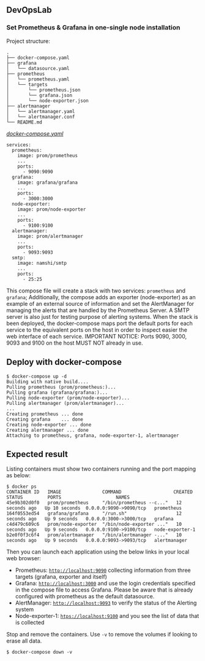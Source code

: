 ## DevOpsLab
### Set Prometheus & Grafana in one-single node installation

Project structure:
```
.
├── docker-compose.yaml
├── grafana
│   └── datasource.yaml
├── prometheus
│   └── prometheus.yaml
│   └── targets
│       └── prometheus.json
│       └── grafana.json
│       └── node-exporter.json
├── alertmanager
│   └── alertmanager.yaml
│   └── alertmanager.conf
└── README.md
```

[_docker-compose.yaml_](docker-compose.yaml)
```
services:
  prometheus:
    image: prom/prometheus
    ...
    ports:
      - 9090:9090
  grafana:
    image: grafana/grafana
    ...
    ports:
      - 3000:3000
  node-exporter:
    image: prom/node-exporter
    ...
    ports:
      - 9100:9100
  alertmanager:
    image: prom/alertmanager
    ...
    ports:
      - 9093:9093
  smtp:
    image: namshi/smtp
    ...
    ports:
      - 25:25
```
This compose file will create a stack with two services: `prometheus` and `grafana`; 
Additionally, the compose adds an exporter (node-exporter) as an example of an external source of information
and set the AlertManager for managing the alerts that are handled by the Prometheus Server.
A SMTP server is also just for testing purpose of alerting systems.
When the stack is been deployed, the docker-compose maps port the default ports for each service 
to the equivalent ports on the host in order to inspect easier the web interface of each service.
IMPORTANT NOTICE: Ports 9090, 3000, 9093 and 9100 on the host MUST NOT already in use.

## Deploy with docker-compose

```
$ docker-compose up -d
Building with native build....
Pulling prometheus (prom/prometheus:)...
Pulling grafana (grafana/grafana:)...
Pulling node-exporter (prom/node-exporter)...
Pulling alertmanager (prom/alertmanager)...
...
Creating prometheus ... done
Creating grafana    ... done
Creating node-exporter ... done
Creating alertmanager ... done
Attaching to prometheus, grafana, node-exporter-1, alertmanager
```

## Expected result

Listing containers must show two containers running and the port mapping as below:
```
$ docker ps
CONTAINER ID   IMAGE               COMMAND                   CREATED           STATUS         PORTS                    NAMES
45e9b302d0f0   prom/prometheus     "/bin/prometheus --c..."   12 seconds ago   Up 10 seconds  0.0.0.0:9090->9090/tcp   prometheus
164f0553ed54   grafana/grafana     "/run.sh"                  12 seconds ago   Up 9 seconds   0.0.0.0:3000->3000/tcp   grafana
c4d479c609c6   prom/node-exporter  "/bin/node-exporter ..."   10 seconds ago   Up 9 seconds   0.0.0.0:9100->9100/tcp   node-exporter-1
b2e0f0f3c6f4   prom/alertmanager   "/bin/alertmanager -..."   10 seconds ago   Up 9 seconds   0.0.0.0:9093->9093/tcp   alertmanager
```

Then you can launch each application using the below links in your local web browser:

* Prometheus: [`http://localhost:9090`](http://localhost:9090) collecting information from three targets (grafana, exporter and itself)
* Grafana: [`http://localhost:3000`](http://localhost:3000) and use the login credentials specified in the compose file to access Grafana. Please be aware that is already configured with prometheus as the default datasource.
* AlertManager: [`http://localhost:9093`](http://localhost:9093) to verify the status of the Alerting system
* Node-exporter-1: [`htps://localhost:9100`](http://localhost:9100) and you see the list of data that is collected

Stop and remove the containers. Use `-v` to remove the volumes if looking to erase all data.
```
$ docker-compose down -v
```
